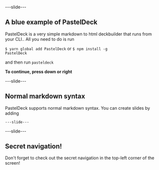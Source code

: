 
---slide---

## A blue example of PastelDeck

PastelDeck is a very simple markdown to html deckbuilder that runs from your CLI..
All you need to do is run

<code>$ yarn global add PastelDeck</code> or
<code>$ npm install -g PastelDeck</code>

and then run
<code>pasteldeck</code>

**To continue, press down or right**

---slide---

## Normal markdown syntax

PastelDeck supports normal markdown syntax. You can create slides by adding

<code>---slide---</code>


---slide---

## Secret navigation!

Don't forget to check out the secret navigation in the top-left corner of the screen!